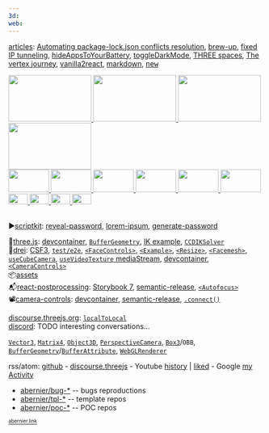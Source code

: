 ```yaml
---
3d: 
web:
---
```


[articles](articles):
[Automating package-lock.json conflicts resolution](https://www.linkedin.com/pulse/automating-package-lockjson-conflicts-resolution-antoine-bernier-jisyc/?trackingId=z7Y3pBaRSAy67tFGVtagDQ%3D%3D),
[brew-up](https://www.linkedin.com/pulse/brew-up-antoine-bernier/),
[fixed IP tunneling](https://www.linkedin.com/pulse/fixed-ip-tunneling-antoine-bernier/),
[hideAppsToYourBattery](https://www.linkedin.com/pulse/hide-apps-your-battery-antoine-bernier),
[toggleDarkMode](https://gist.github.com/abernier/6ec6c675354cad560a4a613630a5e334),
[THREE spaces](https://github.com/abernier/abernier/blob/main/articles/three-spaces.md),
[The vertex journey](https://github.com/abernier/vertex-journey),
[vanilla2react](https://github.com/abernier/abernier/blob/main/articles/vanilla2react.md),
[markdown](https://github.com/abernier/abernier/blob/main/articles/markdown.md),
<kbd>[new](https://github.com/abernier/abernier/new/main/articles)</kbd>


<!--
<a title="" href="https://stackblitz.com/github/abernier/PROJECTNAME">
  <img with="128" height="80" src="https://codesandbox.io/api/v1/sandboxes/XXXXXX/screenshot.png" />
</a>
-->

<div>
  <a title="Kira" href="https://abernier.name/three.js/examples/webgl_esher.html">
    <img width="164" height="92" src="https://user-images.githubusercontent.com/76580/232128844-63a61e34-88d5-43cb-8378-f302e02af498.png" />
  </a>
  <a title="CCDIKSolver example" href="https://threejs.org/examples/#webgl_animation_skinning_ik">
    <img width="164" height="92" src="https://threejs.org/examples/screenshots/webgl_animation_skinning_ik.jpg" />
  </a>
  <a title="rt/pp Autofocus" href="https://codesandbox.io/s/yf65vw">
    <img width="164" height="92" src="https://user-images.githubusercontent.com/76580/236540371-54a2bcb7-a10b-4ae5-8294-b088afa8fcdd.png" />
  </a>
  <a title="rt/drei FaceControls" href="https://codesandbox.io/s/zhjbhy">
    <img width="164" height="92" src="https://github-production-user-asset-6210df.s3.amazonaws.com/76580/244052845-5cc535d7-3c97-46e3-a267-52e707c2d9b2.png" />
  </a>
</div>

<div>
  <a title="Sticky r3f birds" href="https://abernier.github.io/r3f-sticky/">
    <img width="80" height="45" src="https://user-images.githubusercontent.com/76580/232123657-2660f1d7-acfc-489e-a6b5-1333e3b4bebe.png" />
  </a>
  <a title="CameraControls drei component demo" href="https://codesandbox.io/s/sew669">
    <img width="80" height="45" src="https://codesandbox.io/api/v1/sandboxes/us6ipl/screenshot.png" />
  </a>
  <a title="useVideoTexture with mediaStream drei hook" href="https://codesandbox.io/s/2cemck">
    <img width="80" height="45" src="https://codesandbox.io/api/v1/sandboxes/2cemck/screenshot.png" />
  </a>
  <a title="r3f curtains using cannon-es" href="https://codesandbox.io/s/7bzgpg">
    <img width="80" height="45" src="https://codesandbox.io/api/v1/sandboxes/7bzgpg/screenshot.png" />
  </a>
  <a title="r3f resize dyno" href="https://codesandbox.io/s/6yg0i3">
    <img width="80" height="45" src="https://user-images.githubusercontent.com/76580/234433257-49019416-839d-415d-8669-5be16b380e12.png" />
  </a>
  <a title="rt/pp Autofocus" href="https://codesandbox.io/s/dfw6w4">
    <img width="80" height="45" src="https://user-images.githubusercontent.com/76580/235352374-9bfd85cb-27bb-4917-b0ee-5513cea3280b.png" />
  </a>
</div>

<div>
  <a title="DepthPickingPass" href="https://codesandbox.io/s/x130hg">
    <img width="38" height="21" src="https://user-images.githubusercontent.com/76580/235352306-49c0dbca-d54e-438e-85c6-8a9160e09e91.png" />
  </a>
  <a title="r3f Facemesh" href="https://codesandbox.io/s/4lzxrr">
    <img width="38" height="21" src="https://user-images.githubusercontent.com/76580/233414240-81a6e4bc-429b-47cf-b483-3b4b70bad50b.png" />
  </a>
  <a title="r3f cloth using cannon-es" href="https://codesandbox.io/s/040ieb">
    <img width="38" height="21" src="https://user-images.githubusercontent.com/76580/232129651-ede7f8a5-b245-44e2-9d6b-20ea5301786e.png" />
  </a>
  <a title="rt/drei FaceControls" href="https://codesandbox.io/s/jfx2t6">
    <img width="38" height="21" src="https://github-production-user-asset-6210df.s3.amazonaws.com/76580/243503368-6239eb74-8473-4131-9203-33b29c1bbec0.png" />
  </a>
</div><br>

▶️[scriptkit](https://www.scriptkit.com/abernier):
[reveal-password](https://www.scriptkit.com/abernier/reveal-password),
[lorem-ipsum](https://www.scriptkit.com/abernier/lorem-ipsum-text),
[generate-password](https://www.scriptkit.com/abernier/generate-password)

🔻[three.js](https://github.com/mrdoob/three.js/pulls?q=is%3Apr+author%3Aabernier+):
[devcontainer](https://github.com/mrdoob/three.js/pull/26055),
[`BufferGeometry`](https://github.com/mrdoob/three.js/pull/25824),
[IK example](https://github.com/mrdoob/three.js/pull/24652),
[`CCDIKSolver`](https://github.com/mrdoob/three.js/pull/23449)
<br>
🥉[drei](https://github.com/pmndrs/drei/pulls?q=is%3Apr+author%3Aabernier+):
[CSF3](https://github.com/pmndrs/drei/pull/1974), 
[`test/e2e`](https://github.com/pmndrs/drei/pull/1549),
[`<FaceControls>`](https://github.com/pmndrs/drei/pull/1461),
[`<Example>`](https://github.com/pmndrs/drei/pull/1439),
[`<Resize>`](https://github.com/pmndrs/drei/pull/1420),
[`<Facemesh>`](https://github.com/pmndrs/drei/pull/1437),
[`useCubeCamera`](https://github.com/pmndrs/drei/pull/1389),
[`useVideoTexture` mediaStream](https://github.com/pmndrs/drei/pull/1370),
[devcontainer](https://github.com/pmndrs/drei/pull/1250),
[`<CameraControls>`](https://github.com/pmndrs/drei/pull/1237)
<br>
📦[assets](https://github.com/pmndrs/assets)
<br>
📬[react-postprocessing](https://github.com/pmndrs/react-postprocessing/pulls?q=is%3Apr+author%3Aabernier+):
[Storybook 7](https://github.com/pmndrs/react-postprocessing/pull/202), [semantic-release](https://github.com/pmndrs/react-postprocessing/pull/194),
[`<Autofocus>`](https://github.com/pmndrs/react-postprocessing/pull/192)
<br>
📽️[camera-controls](https://github.com/yomotsu/camera-controls/pulls?q=is%3Apr+author%3Aabernier+):
[devcontainer](https://github.com/yomotsu/camera-controls/pull/370),
[semantic-release](https://github.com/yomotsu/camera-controls/pull/365),
[`.connect()`](https://github.com/yomotsu/camera-controls/pull/338)

[discourse.threejs.org](https://discourse.threejs.org/u/abernier/activity/topics): [`localToLocal`](https://discourse.threejs.org/t/object3d-localtolocal/51564)
<br>
[discord](https://discordapp.com/users/437918779851145226): TODO interesting conversations...

[`Vector3`](https://threejs.org/docs/#api/en/math/Vector3), [`Matrix4`](https://threejs.org/docs/?q=matrix#api/en/math/Matrix4), [`Object3D`](https://threejs.org/docs/index.html?q=objec#api/en/core/Object3D), [`PerspectiveCamera`](https://threejs.org/docs/?q=perspective#api/en/cameras/PerspectiveCamera), [`Box3`](https://threejs.org/docs/index.html?q=box#api/en/math/Box3)/`OBB`, [`BufferGeometry`](https://threejs.org/docs/#api/en/core/BufferGeometry)/[`BufferAttribute`](https://threejs.org/docs/#api/en/core/BufferAttribute), [`WebGLRenderer`](https://threejs.org/docs/?q=webgl#api/en/renderers/WebGLRenderer)

rss/atom: [github](https://api.github.com/users/abernier/events) - [discourse.threejs](https://discourse.threejs.org/u/abernier/activity.rss) - Youtube [history](https://youtube.com/feed/history) | [liked](https://youtube.com/playlist?list=LL) - Google [my Activity](https://myactivity.google.com/myactivity)

- [abernier/bug-*](https://github.com/abernier?tab=repositories&q=bug-) -- bugs reproductions
- [abernier/tpl-*](https://github.com/abernier?tab=repositories&q=tpl-) -- template repos
- [abernier/poc-*](https://github.com/abernier?tab=repositories&q=poc-) -- POC repos

<sup><sub>
[abernier.link](https://abernier.link/)
</sub></sup>
